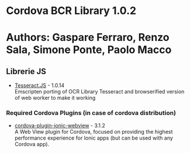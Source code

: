 # Cordova BCR Library 1.0.2
# Authors: Gaspare Ferraro, Renzo Sala, Simone Ponte, Paolo Macco

## Librerie JS ##

* [Tesseract.JS](https://github.com/naptha/tesseract.js) - 1.0.14<br/>
Emscripten porting of OCR Library Tesseract and browserified version of web worker to make it working

### Required Cordova Plugins (in case of cordova distribution) ###

* [cordova-plugin-ionic-webview](https://github.com/ionic-team/cordova-plugin-ionic-webview/) - 3.1.2<br/>
A Web View plugin for Cordova, focused on providing the highest performance experience for Ionic apps (but can be used with any Cordova app).